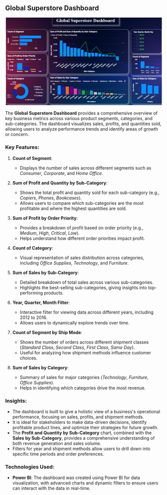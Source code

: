 ## Global Superstore Dashboard

<img src="https://github.com/Ahmed269-code/Global_Superstore_-Dashboard/blob/main/Dashboard_Screen.png" alt="Dashboard Screenshot" width="1000"/>

The **Global Superstore Dashboard** provides a comprehensive overview of key business metrics across various product segments, categories, and sub-categories. The dashboard visualizes sales, profits, and quantities sold, allowing users to analyze performance trends and identify areas of growth or concern.

### Key Features:

1. **Count of Segment**:
   - Displays the number of sales across different segments such as *Consumer*, *Corporate*, and *Home Office*.

2. **Sum of Profit and Quantity by Sub-Category**:
   - Shows the total profit and quantity sold for each sub-category (e.g., *Copiers*, *Phones*, *Bookcases*).
   - Allows users to compare which sub-categories are the most profitable and where the highest quantities are sold.

3. **Sum of Profit by Order Priority**:
   - Provides a breakdown of profit based on order priority (e.g., *Medium*, *High*, *Critical*, *Low*).
   - Helps understand how different order priorities impact profit.

4. **Count of Category**:
   - Visual representation of sales distribution across categories, including *Office Supplies*, *Technology*, and *Furniture*.

5. **Sum of Sales by Sub-Category**:
   - Detailed breakdown of total sales across various sub-categories.
   - Highlights the best-selling sub-categories, giving insights into top-performing products.

6. **Year, Quarter, Month Filter**:
   - Interactive filter for viewing data across different years, including 2012 to 2016.
   - Allows users to dynamically explore trends over time.

7. **Count of Segment by Ship Mode**:
   - Shows the number of orders across different shipment classes (*Standard Class*, *Second Class*, *First Class*, *Same Day*).
   - Useful for analyzing how shipment methods influence customer choices.

8. **Sum of Sales by Category**:
   - Summary of sales for major categories (*Technology*, *Furniture*, *Office Supplies*).
   - Helps in identifying which categories drive the most revenue.

### Insights:

- The dashboard is built to give a holistic view of a business's operational performance, focusing on sales, profits, and shipment methods.
- It is ideal for stakeholders to make data-driven decisions, identify profitable product lines, and optimize their strategies for future growth.
- The **Profit and Quantity by Sub-Category** chart, combined with the **Sales by Sub-Category**, provides a comprehensive understanding of both revenue generation and sales volume.
- Filters for year and shipment methods allow users to drill down into specific time periods and order preferences.

### Technologies Used:

- **Power BI**: The dashboard was created using Power BI for data visualization, with advanced charts and dynamic filters to ensure users can interact with the data in real-time.
